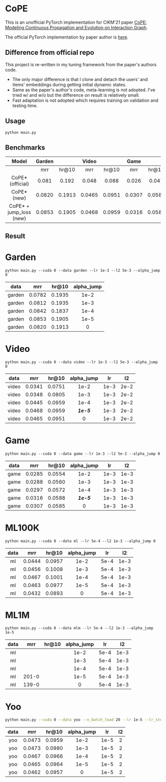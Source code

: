 # CoPE

This is an unofficial PyTorch implementation for CIKM'21 paper [CoPE: Modeling Continuous Propagation and Evolution on Interaction Graph](https://dl.acm.org/doi/abs/10.1145/3459637.3482419).

The official PyTorch implementation by paper author is [here](https://github.com/FDUDSDE/CoPE).

## Difference from official repo
This project is re-written in my tuning framework from the paper's authors code.
- The only major difference is that I clone and detach the users' and items' embeddings during getting initial dynamic states.
- Same as the paper's author's code, meta-learning is not adopted. I've tried w/ and w/o but the difference on result is relatively small.
- Fast adaptation is not adopted which requires training on validation and testing time.


## Usage

```shell
python main.py 
```

## Benchmarks

|          Model          | Garden |        | Video  |        |  Game  |        | ML100K |        | ML1M  |       | Yoochoosebuy |        |
|:-----------------------:|:------:|:------:|:------:|:------:|:------:|:------:|:------:|:------:|:-----:|:-----:|:------------:|:------:|
|                         |  mrr   | hr@10  |  mrr   | hr@10  |  mrr   | hr@10  |  mrr   | hr@10  |  mrr  | hr@10 |     mrr      | hr@10  | 
|    CoPE* (official)     | 0.081  | 0.192  | 0.048  | 0.088  | 0.026  | 0.047  | 0.038  | 0.081  | 0.025 | 0.049 |    0.0113    | 0.0191 |
|       CoPE* (new)       | 0.0820 | 0.1913 | 0.0465 | 0.0951 | 0.0307 | 0.0585 | 0.0432 | 0.0893 |       |       |    0.0462    | 0.0957 |
| CoPE* + jump_loss (new) | 0.0853 | 0.1905 | 0.0468 | 0.0959 |0.0316 | 0.0588  |    0.0467 | 0.1001     |       |       |              |        |


## Result

# Garden
```shell
python main.py --cuda 0 --data garden --lr 1e-3 --l2 5e-3 --alpha_jump 0
```
|  data  |  mrr   | hr@10  | alpha_jump |
|:------:|:------:|:------:|:----------:|
| garden | 0.0782 | 0.1935 |    1e-2    |
| garden | 0.0812 | 0.1935 |    1e-3    |
| garden | 0.0842 | 0.1837 |    1e-4    | 
| garden | 0.0853 | 0.1905 |    1e-5    |
| garden | 0.0820 | 0.1913 |     0      |


# Video
```shell
python main.py --cuda 0 --data video --lr 1e-3 --l2 5e-3 --alpha_jump 0
```
| data  |  mrr   | hr@10  | alpha_jump |  lr  |  l2  |
|:-----:|:------:|:------:|:----------:|:----:|:----:|
| video | 0.0341 | 0.0751 |    1e-2    | 1e-3 | 2e-2 | 
| video | 0.0348 | 0.0805 |    1e-3    | 1e-3 | 2e-2 | 
| video | 0.0445 | 0.0959 |    1e-4    | 1e-3 | 2e-2 | 
| video | 0.0468 | 0.0959 | ***1e-5*** | 1e-3 | 2e-2 |
| video | 0.0465 | 0.0951 |     0      | 1e-3 | 2e-2 |


# Game
```shell
python main.py --cuda 0 --data game --lr 1e-3 --l2 5e-3 --alpha_jump 0
```
| data |  mrr   | hr@10  | alpha_jump |  lr  |  l2  |
|:----:|:------:|:------:|:----------:|:----:|:----:|
| game | 0.0285 | 0.0554 |    1e-2    | 1e-3 | 1e-3 |
| game | 0.0288 | 0.0560 |    1e-3    | 1e-3 | 1e-3 |
| game | 0.0297 | 0.0572 |    1e-4    | 1e-3 | 1e-3 |
| game | 0.0316 | 0.0588 | ***1e-5*** | 1e-3 | 1e-3 |
| game | 0.0307 | 0.0585 |     0      | 1e-3 | 1e-3 |


# ML100K
```shell
python main.py --cuda 0 --data ml --lr 5e-4 --l2 1e-3 --alpha_jump 0
```
| data |  mrr   | hr@10  | alpha_jump |  lr  |  l2  |
|:----:|:------:|:------:|:----------:|:----:|:----:|
|  ml  | 0.0444 | 0.0957 |    1e-2    | 5e-4 | 1e-3 |
|  ml  | 0.0456 | 0.1008 |    1e-3    | 5e-4 | 1e-3 |
|  ml  | 0.0467 | 0.1001 |    1e-4    | 5e-4 | 1e-3 |
|  ml  | 0.0463 | 0.0977 |    1e-5    | 5e-4 | 1e-3 |
|  ml  | 0.0432 | 0.0893 |     0      | 5e-4 | 1e-3 |


# ML1M
```shell
python main.py --cuda 0 --data mlm --lr 5e-4 --l2 1e-3 --alpha_jump 1e-5
```
| data |  mrr  | hr@10 | alpha_jump |  lr  |  l2  |
|:----:|:-----:|:-----:|:----------:|:----:|:----:|
|  ml  |       |       |    1e-2    | 5e-4 | 1e-3 |
|  ml  |       |       |    1e-3    | 5e-4 | 1e-3 |
|  ml  |       |       |    1e-4    | 5e-4 | 1e-3 |
|  ml  | 201-0 |       |    1e-5    | 5e-4 | 1e-3 |
|  ml  | 139-0 |       |     0      | 5e-4 | 1e-3 |


# Yoo
```bash
python main.py --cuda 0 --data yoo --n_batch_load 20 --lr 1e-5 --lr_step 1 --lr_gamma 0.1 --l2 2 --alpha_jump 0
```
| data |  mrr   | hr@10  | alpha_jump |  lr  | l2  |
|:----:|:------:|:------:|:----------:|:----:|:---:|
| yoo  | 0.0473 | 0.0959 |    1e-2    | 1e-5 |  2  |
| yoo  | 0.0473 | 0.0980 |    1e-3    | 1e-5 |  2  |
| yoo  | 0.0467 | 0.0966 |    1e-4    | 1e-5 |  2  |
| yoo  | 0.0465 | 0.0964 |    1e-5    | 1e-5 |  2  |
| yoo  | 0.0462 | 0.0957 |     0      | 1e-5 |  2  |